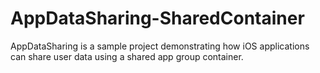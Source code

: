 # AppDataSharing-SharedContainer
AppDataSharing is a sample project demonstrating how iOS applications can share user data using a shared app group container.
